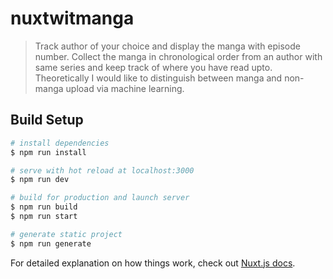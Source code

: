 # nuxtwitmanga

> Track author of your choice and display the manga with episode number.
> Collect the manga in chronological order from an author with same series and keep track of where you have read upto.
> Theoretically I would like to distinguish between manga and non-manga upload via machine learning.

## Build Setup

``` bash
# install dependencies
$ npm run install

# serve with hot reload at localhost:3000
$ npm run dev

# build for production and launch server
$ npm run build
$ npm run start

# generate static project
$ npm run generate
```

For detailed explanation on how things work, check out [Nuxt.js docs](https://nuxtjs.org).
